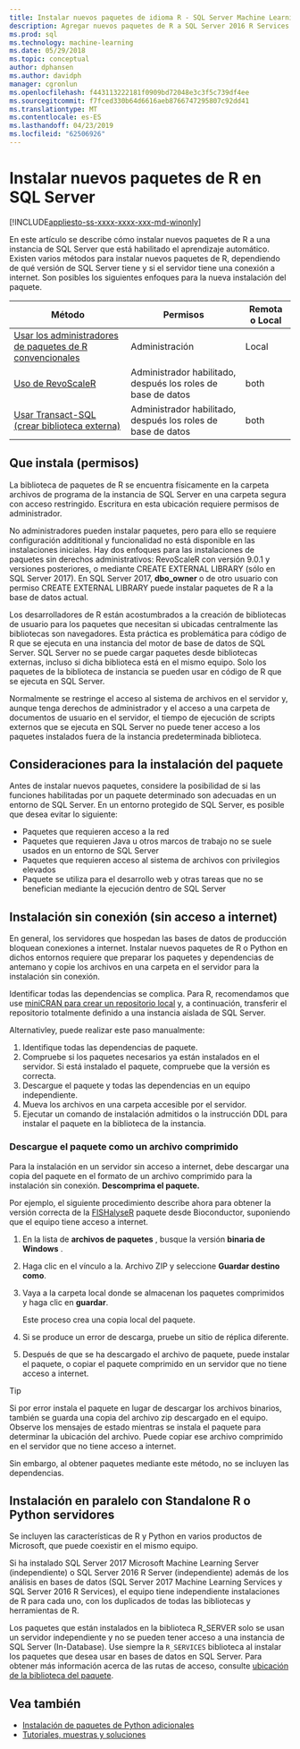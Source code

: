 ```yaml
---
title: Instalar nuevos paquetes de idioma R - SQL Server Machine Learning Services
description: Agregar nuevos paquetes de R a SQL Server 2016 R Services o SQL Server 2017 Machine Learning Services (In-Database)
ms.prod: sql
ms.technology: machine-learning
ms.date: 05/29/2018
ms.topic: conceptual
author: dphansen
ms.author: davidph
manager: cgronlun
ms.openlocfilehash: f443113222181f0909bd72048e3c3f5c739df4ee
ms.sourcegitcommit: f7fced330b64d6616aeb8766747295807c92dd41
ms.translationtype: MT
ms.contentlocale: es-ES
ms.lasthandoff: 04/23/2019
ms.locfileid: "62506926"
---
```

# <a name="install-new-r-packages-on-sql-server"></a>Instalar nuevos paquetes de R en SQL Server
[!INCLUDE[appliesto-ss-xxxx-xxxx-xxx-md-winonly](../../includes/appliesto-ss-xxxx-xxxx-xxx-md-winonly.md)]

En este artículo se describe cómo instalar nuevos paquetes de R a una instancia de SQL Server que está habilitado el aprendizaje automático. Existen varios métodos para instalar nuevos paquetes de R, dependiendo de qué versión de SQL Server tiene y si el servidor tiene una conexión a internet. Son posibles los siguientes enfoques para la nueva instalación del paquete.

| Método                           | Permisos               | Remota o Local |
|------------------------------------|---------------------------|--------------|
| [Usar los administradores de paquetes de R convencionales](use-r-package-managers-on-sql-server.md)  | Administración | Local |
| [Uso de RevoScaleR](use-revoscaler-to-manage-r-packages.md) |  Administrador habilitado, después los roles de base de datos | both|
| [Usar Transact-SQL (crear biblioteca externa)](install-r-packages-tsql.md) | Administrador habilitado, después los roles de base de datos | both 

## <a name="who-installs-permissions"></a>Que instala (permisos)

La biblioteca de paquetes de R se encuentra físicamente en la carpeta archivos de programa de la instancia de SQL Server en una carpeta segura con acceso restringido. Escritura en esta ubicación requiere permisos de administrador.

No administradores pueden instalar paquetes, pero para ello se requiere configuración addititional y funcionalidad no está disponible en las instalaciones iniciales. Hay dos enfoques para las instalaciones de paquetes sin derechos administrativos: RevoScaleR con versión 9.0.1 y versiones posteriores, o mediante CREATE EXTERNAL LIBRARY (sólo en SQL Server 2017). En SQL Server 2017, **dbo_owner** o de otro usuario con permiso CREATE EXTERNAL LIBRARY puede instalar paquetes de R a la base de datos actual.

Los desarrolladores de R están acostumbrados a la creación de bibliotecas de usuario para los paquetes que necesitan si ubicadas centralmente las bibliotecas son navegadores. Esta práctica es problemática para código de R que se ejecuta en una instancia del motor de base de datos de SQL Server. SQL Server no se puede cargar paquetes desde bibliotecas externas, incluso si dicha biblioteca está en el mismo equipo. Solo los paquetes de la biblioteca de instancia se pueden usar en código de R que se ejecuta en SQL Server.

Normalmente se restringe el acceso al sistema de archivos en el servidor y, aunque tenga derechos de administrador y el acceso a una carpeta de documentos de usuario en el servidor, el tiempo de ejecución de scripts externos que se ejecuta en SQL Server no puede tener acceso a los paquetes instalados fuera de la instancia predeterminada biblioteca. 

## <a name="considerations-for-package-installation"></a>Consideraciones para la instalación del paquete

Antes de instalar nuevos paquetes, considere la posibilidad de si las funciones habilitadas por un paquete determinado son adecuadas en un entorno de SQL Server. En un entorno protegido de SQL Server, es posible que desea evitar lo siguiente:

+ Paquetes que requieren acceso a la red
+ Paquetes que requieren Java u otros marcos de trabajo no se suele usados en un entorno de SQL Server
+ Paquetes que requieren acceso al sistema de archivos con privilegios elevados
+ Paquete se utiliza para el desarrollo web y otras tareas que no se benefician mediante la ejecución dentro de SQL Server

## <a name="offline-installation-no-internet-access"></a>Instalación sin conexión (sin acceso a internet)

En general, los servidores que hospedan las bases de datos de producción bloquean conexiones a internet. Instalar nuevos paquetes de R o Python en dichos entornos requiere que preparar los paquetes y dependencias de antemano y copie los archivos en una carpeta en el servidor para la instalación sin conexión.

Identificar todas las dependencias se complica. Para R, recomendamos que use [miniCRAN para crear un repositorio local](create-a-local-package-repository-using-minicran.md) y, a continuación, transferir el repositorio totalmente definido a una instancia aislada de SQL Server.

Alternativley, puede realizar este paso manualmente:

1. Identifique todas las dependencias de paquete. 
2. Compruebe si los paquetes necesarios ya están instalados en el servidor. Si está instalado el paquete, compruebe que la versión es correcta.
3. Descargue el paquete y todas las dependencias en un equipo independiente.
4. Mueva los archivos en una carpeta accesible por el servidor.
5. Ejecutar un comando de instalación admitidos o la instrucción DDL para instalar el paquete en la biblioteca de la instancia.

### <a name="download-the-package-as-a-zipped-file"></a>Descargue el paquete como un archivo comprimido

Para la instalación en un servidor sin acceso a internet, debe descargar una copia del paquete en el formato de un archivo comprimido para la instalación sin conexión. **Descomprima el paquete.**

Por ejemplo, el siguiente procedimiento describe ahora para obtener la versión correcta de la [FISHalyseR](https://bioconductor.org/packages/release/bioc/html/FISHalyseR.html) paquete desde Bioconductor, suponiendo que el equipo tiene acceso a internet.

1.  En la lista de **archivos de paquetes** , busque la versión **binaria de Windows** .

2.  Haga clic en el vínculo a la. Archivo ZIP y seleccione **Guardar destino como**.

3.  Vaya a la carpeta local donde se almacenan los paquetes comprimidos y haga clic en **guardar**.

    Este proceso crea una copia local del paquete. 

4. Si se produce un error de descarga, pruebe un sitio de réplica diferente.

5. Después de que se ha descargado el archivo de paquete, puede instalar el paquete, o copiar el paquete comprimido en un servidor que no tiene acceso a internet.

> [!TIP]
> Si por error instala el paquete en lugar de descargar los archivos binarios, también se guarda una copia del archivo zip descargado en el equipo. Observe los mensajes de estado mientras se instala el paquete para determinar la ubicación del archivo. Puede copiar ese archivo comprimido en el servidor que no tiene acceso a internet.
> 
> Sin embargo, al obtener paquetes mediante este método, no se incluyen las dependencias. 


## <a name="side-by-side-installation-with-standalone-r-or-python-servers"></a>Instalación en paralelo con Standalone R o Python servidores

Se incluyen las características de R y Python en varios productos de Microsoft, que puede coexistir en el mismo equipo.

Si ha instalado SQL Server 2017 Microsoft Machine Learning Server (independiente) o SQL Server 2016 R Server (independiente) además de los análisis en bases de datos (SQL Server 2017 Machine Learning Services y SQL Server 2016 R Services), el equipo tiene independiente instalaciones de R para cada uno, con los duplicados de todas las bibliotecas y herramientas de R.

Los paquetes que están instalados en la biblioteca R_SERVER solo se usan un servidor independiente y no se pueden tener acceso a una instancia de SQL Server (In-Database). Use siempre la `R_SERVICES` biblioteca al instalar los paquetes que desea usar en bases de datos en SQL Server. Para obtener más información acerca de las rutas de acceso, consulte [ubicación de la biblioteca del paquete](installing-and-managing-r-packages.md#package-library-location).


## <a name="see-also"></a>Vea también

+ [Instalación de paquetes de Python adicionales](../python/install-additional-python-packages-on-sql-server.md)
+ [Tutoriales, muestras y soluciones](../tutorials/machine-learning-services-tutorials.md)